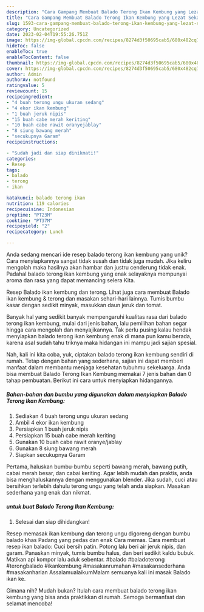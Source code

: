 ```yaml
---
description: "Cara Gampang Membuat Balado Terong Ikan Kembung yang Lezat Sekali"
title: "Cara Gampang Membuat Balado Terong Ikan Kembung yang Lezat Sekali"
slug: 1593-cara-gampang-membuat-balado-terong-ikan-kembung-yang-lezat-sekali
category: Uncategorized
date: 2023-02-04T19:55:26.751Z
image: https://img-global.cpcdn.com/recipes/8274d3f50695cab5/680x482cq70/balado-terong-ikan-kembung-foto-resep-utama.jpg
hideToc: false
enableToc: true
enableTocContent: false
thumbnail: https://img-global.cpcdn.com/recipes/8274d3f50695cab5/680x482cq70/balado-terong-ikan-kembung-foto-resep-utama.jpg
cover: https://img-global.cpcdn.com/recipes/8274d3f50695cab5/680x482cq70/balado-terong-ikan-kembung-foto-resep-utama.jpg
author: Admin
authorAv: notfound
ratingvalue: 5
reviewcount: 15
recipeingredient:
- "4 buah terong ungu ukuran sedang"
- "4 ekor ikan kembung"
- "1 buah jeruk nipis"
- "15 buah cabe merah keriting"
- "10 buah cabe rawit oranyejablay"
- "8 siung bawang merah"
- "secukupnya Garam"
recipeinstructions:

- "Sudah jadi dan siap dinikmati!"
categories:
- Resep
tags:
- balado
- terong
- ikan

katakunci: balado terong ikan 
nutrition: 119 calories
recipecuisine: Indonesian
preptime: "PT23M"
cooktime: "PT37M"
recipeyield: "2"
recipecategory: Lunch

---
```





Anda sedang mencari ide resep balado terong ikan kembung yang unik? Cara menyiapkannya sangat tidak susah dan tidak juga mudah. Jika keliru mengolah maka hasilnya akan hambar dan justru cenderung tidak enak. Padahal balado terong ikan kembung yang enak selayaknya mempunyai aroma dan rasa yang dapat memancing selera Kita.





Resep Balado ikan kembung dan terong. Lihat juga cara membuat Balado ikan kembung &amp; terong dan masakan sehari-hari lainnya. Tumis bumbu kasar dengan sedikit minyak, masukkan daun jeruk dan tomat.

Banyak hal yang sedikit banyak mempengaruhi kualitas rasa dari balado terong ikan kembung, mulai dari jenis bahan, lalu pemilihan bahan segar hingga cara mengolah dan menyajikannya. Tak perlu pusing kalau hendak menyiapkan balado terong ikan kembung enak di mana pun kamu berada, karena asal sudah tahu triknya maka hidangan ini mampu jadi sajian spesial.






Nah, kali ini kita coba, yuk, ciptakan balado terong ikan kembung sendiri di rumah. Tetap dengan bahan yang sederhana, sajian ini dapat memberi manfaat dalam membantu menjaga kesehatan tubuhmu sekeluarga. Anda bisa membuat Balado Terong Ikan Kembung memakai 7 jenis bahan dan 0 tahap pembuatan. Berikut ini cara untuk menyiapkan hidangannya.

<!--inarticleads1-->

##### Bahan-bahan dan bumbu yang digunakan dalam menyiapkan Balado Terong Ikan Kembung:

1. Sediakan 4 buah terong ungu ukuran sedang
1. Ambil 4 ekor ikan kembung
1. Persiapkan 1 buah jeruk nipis
1. Persiapkan 15 buah cabe merah keriting
1. Gunakan 10 buah cabe rawit oranye/jablay
1. Gunakan 8 siung bawang merah
1. Siapkan secukupnya Garam


Pertama, haluskan bumbu-bumbu seperti bawang merah, bawang putih, cabai merah besar, dan cabai keriting. Agar lebih mudah dan praktis, anda bisa menghaluskannya dengan menggunakan blender. Jika sudah, cuci atau bersihkan terlebih dahulu terong ungu yang telah anda siapkan. Masakan sederhana yang enak dan nikmat. 

<!--inarticleads2-->

#####  untuk buat Balado Terong Ikan Kembung:


1. Selesai dan siap dihidangkan!

Resep memasak ikan kembung dan terong ungu digoreng dengan bumbu balado khas Padang yang pedas dan enak Cara memas. Cara membuat resep ikan balado: Cuci bersih patin. Potong lalu beri air jeruk nipis, dan garam. Panaskan minyak, tumis bumbu halus, dan beri sedikit kaldu bubuk. Matikan api kompor lalu aduk sebentar. #balado #baladoterong #terongbalado #ikankembung #masakanrumahan #masakansederhana #masakanharian AssalamualaikumMalam semuanya kali ini masak Balado ikan ke. 

Gimana nih? Mudah bukan? Itulah cara membuat balado terong ikan kembung yang bisa anda praktikkan di rumah. Semoga bermanfaat dan selamat mencoba!
